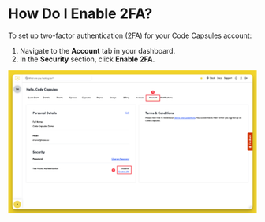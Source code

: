 # How Do I Enable 2FA?

To set up two-factor authentication (2FA) for your Code Capsules account:

1. Navigate to the **Account** tab in your dashboard.
2. In the **Security** section, click **Enable 2FA**.

![Enable 2FA in Account Tab](../.gitbook/assets/platform/account/account-2fa.png)
